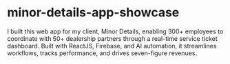 # minor-details-app-showcase
I built this web app for my client, Minor Details, enabling 300+ employees to coordinate with 50+ dealership partners through a real-time service ticket dashboard. Built with ReactJS, Firebase, and AI automation, it streamlines workflows, tracks performance, and drives seven-figure revenues.
